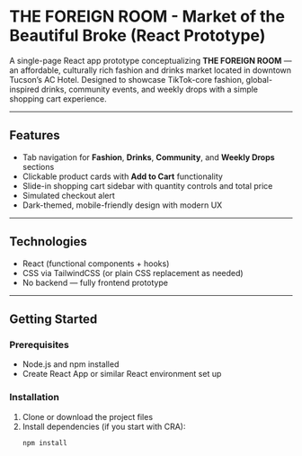 # THE FOREIGN ROOM - Market of the Beautiful Broke (React Prototype)

A single-page React app prototype conceptualizing **THE FOREIGN ROOM** — an affordable, culturally rich fashion and drinks market located in downtown Tucson’s AC Hotel. Designed to showcase TikTok-core fashion, global-inspired drinks, community events, and weekly drops with a simple shopping cart experience.

---

## Features

- Tab navigation for **Fashion**, **Drinks**, **Community**, and **Weekly Drops** sections  
- Clickable product cards with **Add to Cart** functionality  
- Slide-in shopping cart sidebar with quantity controls and total price  
- Simulated checkout alert  
- Dark-themed, mobile-friendly design with modern UX

---

## Technologies

- React (functional components + hooks)  
- CSS via TailwindCSS (or plain CSS replacement as needed)  
- No backend — fully frontend prototype  

---

## Getting Started

### Prerequisites

- Node.js and npm installed  
- Create React App or similar React environment set up

### Installation

1. Clone or download the project files  
2. Install dependencies (if you start with CRA):  
   ```bash
   npm install
